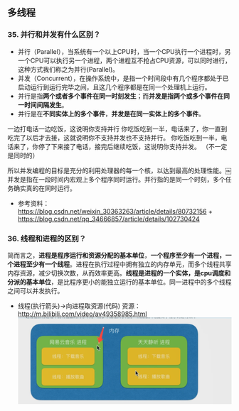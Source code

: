 ## 多线程
### 35. 并行和并发有什么区别？
* 并行（Parallel），当系统有一个以上CPU时，当一个CPU执行一个进程时，另一个CPU可以执行另一个进程，两个进程互不抢占CPU资源，可以同时进行，这种方式我们称之为并行(Parallel)。
* 并发（Concurrent），在操作系统中，是指一个时间段中有几个程序都处于已启动运行到运行完毕之间，且这几个程序都是在同一个处理机上运行。
* 并行是指**两个或者多个事件在同一时刻发生**；而**并发是指两个或多个事件在同一时间间隔发生**。
* 并行是在**不同实体上的多个事件**，**并发是在同一实体上的多个事件**。

 一边打电话一边吃饭，这说明你支持并行
你吃饭吃到一半，电话来了，你一直到吃完了以后才去接，这就说明你不支持并发也不支持并行。
你吃饭吃到一半，电话来了，你停了下来接了电话，接完后继续吃饭，这说明你支持并发。  （不一定是同时的）

所以并发编程的目标是充分的利用处理器的每一个核，以达到最高的处理性能。￼并发是指在一段时间内宏观上多个程序同时运行。并行指的是同一个时刻，多个任务确实真的在同时运行。

* 参考资料：https://blog.csdn.net/weixin_30363263/article/details/80732156 + https://blog.csdn.net/qq_34666857/article/details/102730424

### 36. 线程和进程的区别？
简而言之，**进程是程序运行和资源分配的基本单位**，**一个程序至少有一个进程，一个进程至少有一个线程**。进程在执行过程中拥有独立的内存单元，而多个线程共享内存资源，减少切换次数，从而效率更高。**线程是进程的一个实体，是cpu调度和分派的基本单位**，是比程序更小的能独立运行的基本单位。同一进程中的多个线程之间可以并发执行。
* 线程(执行箭头)->向进程取资源(代码)
资源： http://m.bilibili.com/video/av49358985.html
![](/img/36.png)







